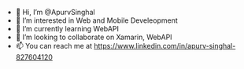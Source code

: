 - 👋 Hi, I’m @ApurvSinghal
- 👀 I’m interested in Web and Mobile Develeopment
- 🌱 I’m currently learning WebAPI
- 💞️ I’m looking to collaborate on Xamarin, WebAPI
- 📫 You can reach me at https://www.linkedin.com/in/apurv-singhal-827604120

<!---
ApurvSinghal/ApurvSinghal is a ✨ special ✨ repository because its `README.md` (this file) appears on your GitHub profile.
You can click the Preview link to take a look at your changes.
--->
